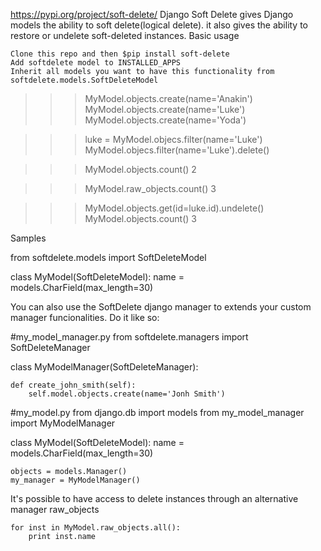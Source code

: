 https://pypi.org/project/soft-delete/
Django Soft Delete gives Django models the ability to soft delete(logical delete). it also gives the ability to restore or undelete soft-deleted instances.
Basic usage

    Clone this repo and then $pip install soft-delete
    Add softdelete model to INSTALLED_APPS
    Inherit all models you want to have this functionality from softdelete.models.SoftDeleteModel

> > > MyModel.objects.create(name='Anakin')
> > > MyModel.objects.create(name='Luke')
> > > MyModel.objects.create(name='Yoda')

> > > luke = MyModel.objecs.filter(name='Luke')
> > > MyModel.objecs.filter(name='Luke').delete()

> > > MyModel.objects.count()
> > > 2

> > > MyModel.raw_objects.count()
> > > 3

> > > MyModel.objects.get(id=luke.id).undelete()
> > > MyModel.objects.count()
> > > 3

Samples

from softdelete.models import SoftDeleteModel

class MyModel(SoftDeleteModel):
name = models.CharField(max_length=30)

You can also use the SoftDelete django manager to extends your custom manager funcionalities. Do it like so:

#my_model_manager.py
from softdelete.managers import SoftDeleteManager

class MyModelManager(SoftDeleteManager):

    def create_john_smith(self):
        self.model.objects.create(name='Jonh Smith')

#my_model.py
from django.db import models
from my_model_manager import MyModelManager

class MyModel(SoftDeleteModel):
name = models.CharField(max_length=30)

    objects = models.Manager()
    my_manager = MyModelManager()

It's possible to have access to delete instances through an alternative manager raw_objects

    for inst in MyModel.raw_objects.all():
        print inst.name
